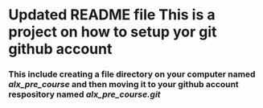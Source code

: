 # Updated README file This is a project on how to setup yor git github account
### This include creating a file directory on your computer named *alx_pre_course* and then moving it to your github account respository named *alx_pre_course.git*
